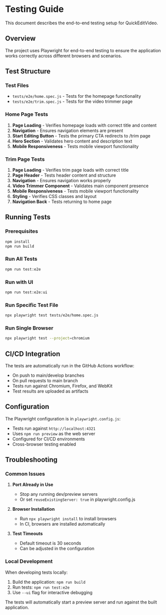 # Testing Guide

This document describes the end-to-end testing setup for QuickEditVideo.

## Overview

The project uses Playwright for end-to-end testing to ensure the application works correctly across different browsers and scenarios.

## Test Structure

### Test Files
- `tests/e2e/home.spec.js` - Tests for the homepage functionality
- `tests/e2e/trim.spec.js` - Tests for the video trimmer page

### Home Page Tests
1. **Page Loading** - Verifies homepage loads with correct title and content
2. **Navigation** - Ensures navigation elements are present
3. **Start Editing Button** - Tests the primary CTA redirects to /trim page
4. **Hero Section** - Validates hero content and description text
5. **Mobile Responsiveness** - Tests mobile viewport functionality

### Trim Page Tests
1. **Page Loading** - Verifies trim page loads with correct title
2. **Page Header** - Tests header content and structure
3. **Navigation** - Ensures navigation works properly
4. **Video Trimmer Component** - Validates main component presence
5. **Mobile Responsiveness** - Tests mobile viewport functionality
6. **Styling** - Verifies CSS classes and layout
7. **Navigation Back** - Tests returning to home page

## Running Tests

### Prerequisites
```bash
npm install
npm run build
```

### Run All Tests
```bash
npm run test:e2e
```

### Run with UI
```bash
npm run test:e2e:ui
```

### Run Specific Test File
```bash
npx playwright test tests/e2e/home.spec.js
```

### Run Single Browser
```bash
npx playwright test --project=chromium
```

## CI/CD Integration

The tests are automatically run in the GitHub Actions workflow:
- On push to main/develop branches
- On pull requests to main branch
- Tests run against Chromium, Firefox, and WebKit
- Test results are uploaded as artifacts

## Configuration

The Playwright configuration is in `playwright.config.js`:
- Tests run against `http://localhost:4321`
- Uses `npm run preview` as the web server
- Configured for CI/CD environments
- Cross-browser testing enabled

## Troubleshooting

### Common Issues

1. **Port Already in Use**
   - Stop any running dev/preview servers
   - Or set `reuseExistingServer: true` in playwright.config.js

2. **Browser Installation**
   - Run `npx playwright install` to install browsers
   - In CI, browsers are installed automatically

3. **Test Timeouts**
   - Default timeout is 30 seconds
   - Can be adjusted in the configuration

### Local Development
When developing tests locally:
1. Build the application: `npm run build`
2. Run tests: `npm run test:e2e`
3. Use `--ui` flag for interactive debugging

The tests will automatically start a preview server and run against the built application.